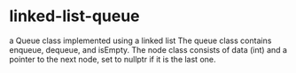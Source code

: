 # linked-list-queue
a Queue class implemented using a linked list
The queue class contains enqueue, dequeue, and isEmpty.
The node class consists of data (int) and a pointer to the next node, set to nullptr if it is the last one.

